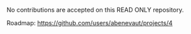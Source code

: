 No contributions are accepted on this READ ONLY repository.

Roadmap: https://github.com/users/abenevaut/projects/4
